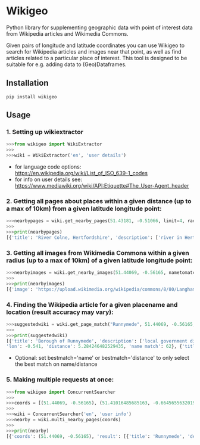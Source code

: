 # Wikigeo

Python library for supplementing geographic data with point of interest data from Wikipedia articles and Wikimedia Commons.

Given pairs of longitude and latitude coordinates you can use Wikigeo to search for Wikipedia articles and images near that point, as well as find articles related to a particular place of interest. This tool is designed to be suitable for e.g. adding data to (Geo)Dataframes.

## Installation

```
pip install wikigeo
```

## Usage

### 1. Setting up wikiextractor

```python
>>>from wikigeo import WikiExtractor
>>>
>>>wiki = WikiExtractor('en', 'user details')
```

+ for language code options: https://en.wikipedia.org/wiki/List_of_ISO_639-1_codes
+ for info on user details see: https://www.mediawiki.org/wiki/API:Etiquette#The_User-Agent_header


### 2. Getting all pages about places within a given distance (up to a max of 10km) from a given latitude longitude point:

```python
>>>nearbypages = wiki.get_nearby_pages(51.43181, -0.51066, limit=4, radiusmetres=10000)
>>>
>>>print(nearbypages)
[{'title': 'River Colne, Hertfordshire', 'description': ['river in Hertfordshire, England'], 'coordinates': {'lat': 51.43305556, 'lon': -0.51527778}, 'label': ['River Colne'], 'image': 'https://upload.wikimedia.org/wikipedia/commons/8/8f/RiverColneStaines01.JPG'}]
```

### 3. Getting all images from Wikimedia Commons within a given radius (up to a max of 10km) of a given latitude longitude point:

```python
>>>nearbyimages = wiki.get_nearby_images(51.44069, -0.56165, nametomatch='Runnymede', matchfilter=40)
>>>
>>>print(nearbyimages)
[{'image': 'https://upload.wikimedia.org/wikipedia/commons/8/80/Langham_Pond%2C_Runnymede_-_geograph.org.uk_-_276735.jpg', 'title': 'File:Langham Pond, Runnymede - geograph.org.uk - 276735.jpg', 'url': 'https://commons.wikimedia.org/wiki/File:Langham_Pond,_Runnymede_-_geograph.org.uk_-_276735.jpg', 'name match': 100}]
```


### 4. Finding the Wikipedia article for a given placename and location (result accuracy may vary):

```python
>>>suggestedwiki = wiki.get_page_match("Runnymede", 51.44069, -0.56165, bestmatch=False, maxdistance=100)
>>>
>>>print(suggestedwiki)
[{'title': 'Borough of Runnymede', 'description': ['local government district with borough status in Surrey, England'], 'label': ['Runnymede'], 'image': 'https://upload.wikimedia.org/wikipedia/commons/7/79/Runnymede_UK_locator_map.svg', 'lat': 51.395, 
'lon': -0.541, 'distance': 5.284246482529435, 'name match': 62}, {'title': 'Runnymede', 'description': ['water-meadow alongside the River Thames in Surrey, England'], 'label': ['Runnymede'], 'image': 'https://upload.wikimedia.org/wikipedia/commons/5/55/RunnymedeMagnacartaisle.jpg', 'lat': 51.44444444, 'lon': -0.56527778, 'distance': 0.4878789100654987, 'name match': 100}] 
```

+ Optional: set bestmatch='name' or bestmatch='distance' to only select the best match on name/distance

### 5. Making multiple requests at once:

```python
>>>from wikigeo import ConcurrentSearcher
>>>
>>>coords = [(51.44069, -0.56165), (51.41016485685163, -0.6645655632019043)]
>>>
>>>wiki = ConcurrentSearcher('en', 'user info')
>>>nearby = wiki.multi_nearby_pages(coords)
>>>
>>>print(nearby)
[{'coords': (51.44069, -0.56165), 'result': [{'title': 'Runnymede', 'description': ['water-meadow alongside the River Thames in Surrey, England'], 'coordinates': {'lat': 51.44444444, 'lon': -0.56527778}, 'label': ['Runnymede'], 'image': 'https://upload.wikimedia.org/wikipedia/commons/5/55/RunnymedeMagnacartaisle.jpg'}]}, {'coords': (51.41016485685163, -0.6645655632019043), 'result': [{'title': 'Ascot, Berkshire', 'description': ['affluent small town in east Berkshire, England'], 'coordinates': {'lat': 51.4084, 'lon': -0.6707}, 'label': ['Ascot'], 'image': 'https://upload.wikimedia.org/wikipedia/commons/7/71/Geograph_1851274_5a75705a_High_Street%2C_Ascot.jpg'}]}]
```


